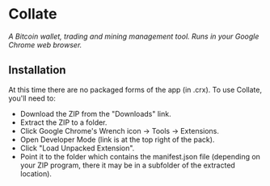 Collate
====================
_A Bitcoin wallet, trading and mining management tool.  Runs in your Google Chrome web browser._

Installation
---------------------
At this time there are no packaged forms of the app (in .crx).  To use Collate, you'll need to:

* Download the ZIP from the "Downloads" link.
* Extract the ZIP to a folder.
* Click Google Chrome's Wrench icon -> Tools -> Extensions.
* Open Developer Mode (link is at the top right of the pack).
* Click "Load Unpacked Extension".
* Point it to the folder which contains the manifest.json file (depending on your ZIP program, there it may be in a subfolder of the extracted location).